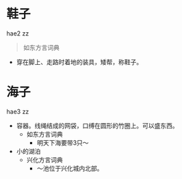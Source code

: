 # 鞋子
hae2 zz
> 如东方言词典
- 穿在脚上、走路时着地的装具，矮帮，称鞋子。

# 海子
hae3 zz
+ 容器。线绳结成的网袋，口缚在圆形的竹圈上。可以盛东西。
  * 如东方言词典
    - 明天下海要带3只～
+ 小的湖泊
  * 兴化方言词典
    - ～池位于兴化城内北部。
